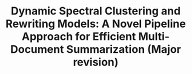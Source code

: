 ---
title: "Dynamic Spectral Clustering and Rewriting Models: A Novel Pipeline Approach for Efficient Multi-Document Summarization (Major revision)"
collection: publications
authors: "Guanghua Wang, Weili Wu, DingZhu Du"
venue: "IEEE/ACM TRANSACTIONS ON AUDIO, SPEECH, AND LANGUAGE PROCESSING"
year: 2024
link: # ""
---